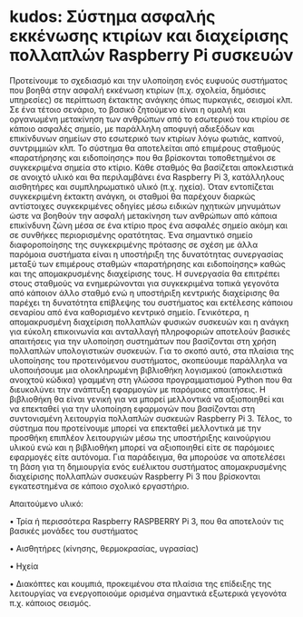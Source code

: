 # kudos: Σύστημα ασφαλής εκκένωσης κτιρίων και διαχείρισης πολλαπλών Raspberry Pi συσκευών

Προτείνουμε το σχεδιασμό και την υλοποίηση ενός ευφυούς συστήματος που βοηθά στην ασφαλή εκκένωση κτιρίων (π.χ. σχολεία, δημόσιες υπηρεσίες) σε περίπτωση έκτακτης ανάγκης όπως πυρκαγιές, σεισμοί κλπ. Σε ένα τέτοιο σενάριο, το βασικό ζητούμενο είναι η ομαλή και οργανωμένη μετακίνηση των ανθρώπων από το εσωτερικό του κτιρίου σε κάποιο ασφαλές σημείο, με παράλληλη αποφυγή αδιεξόδων και επικίνδυνων σημείων στο εσωτερικό των κτιρίων λόγω φωτιάς, καπνού, συντριμμιών κλπ. 
Το σύστημα θα αποτελείται από  επιμέρους σταθμούς «παρατήρησης και ειδοποίησης» που θα βρίσκονται τοποθετημένοι σε συγκεκριμένα σημεία στο κτίριο. Κάθε σταθμός θα βασίζεται αποκλειστικά σε ανοιχτό υλικό και θα περιλαμβάνει ένα Raspberry Pi 3, κατάλληλους αισθητήρες και συμπληρωματικό υλικό (π.χ. ηχεία). Όταν εντοπίζεται συγκεκριμένη έκτακτη ανάγκη, οι σταθμοί θα παρέχουν διαρκώς αντίστοιχες συγκεκριμένες οδηγίες μέσω ειδικών ηχητικών μηνυμάτων ώστε να βοηθούν την ασφαλή μετακίνηση των ανθρώπων από κάποια επικίνδυνη ζώνη μέσα σε ένα κτίριο προς ένα ασφαλές σημείο ακόμη και σε συνθήκες περιορισμένης ορατότητας.
Ένα σημαντικό σημείο διαφοροποίησης της συγκεκριμένης πρότασης σε σχέση με άλλα παρόμοια συστήματα είναι η υποστήριξη της δυνατότητας συνεργασίας μεταξύ των επιμέρους σταθμών «παρατήρησης και ειδοποίησης» καθώς και της απομακρυσμένης διαχείρισης τους. Η συνεργασία θα επιτρέπει στους σταθμούς να ενημερώνονται για συγκεκριμένα τοπικά γεγονότα από κάποιον άλλο σταθμό ενώ η υποστήριξη κεντρικής διαχείρισης θα παρέχει τη δυνατότητα επίβλεψης του συστήματος και εκτέλεσης κάποιου σεναρίου από ένα καθορισμένο κεντρικό σημείο.
Γενικότερα, η απομακρυσμένη διαχείριση πολλαπλών φυσικών συσκευών και η ανάγκη για εύκολη επικοινωνία και ανταλλαγή πληροφοριών αποτελούν βασικές απαιτήσεις για την υλοποίηση συστημάτων που βασίζονται στη χρήση πολλαπλών υπολογιστικών συσκευών.  Για το σκοπό αυτό, στα πλαίσια της υλοποίησης του προτεινόμενου συστήματος, σκοπεύουμε παράλληλα να υλοποιήσουμε μια ολοκληρωμένη βιβλιοθήκη λογισμικού (αποκλειστικά ανοιχτού κώδικα) γραμμένη στη γλώσσα προγραμματισμού Python που θα διευκολύνει την ανάπτυξη εφαρμογών με παρόμοιες απαιτήσεις. Η βιβλιοθήκη θα είναι γενική για να μπορεί μελλοντικά να αξιοποιηθεί και να επεκταθεί για την υλοποίηση εφαρμογών που βασίζονται στη συντονισμένη λειτουργία πολλαπλών συσκευών Raspberry Pi 3.
Τέλος, το σύστημα που προτείνουμε μπορεί να επεκταθεί μελλοντικά με την προσθήκη επιπλέον λειτουργιών μέσω της υποστήριξης καινούργιου υλικού ενώ και η βιβλιοθήκη μπορεί να αξιοποιηθεί είτε σε παρόμοιες εφαρμογές είτε αυτόνομα. Για παράδειγμα, θα μπορούσε να αποτελέσει τη βάση για τη δημιουργία ενός ευέλικτου συστήματος απομακρυσμένης διαχείρισης πολλαπλών συσκευών  Raspberry Pi 3 που βρίσκονται εγκατεστημένα σε κάποιο σχολικό εργαστήριο.

Απαιτούμενο υλικό:

•	Τρία ή περισσότερα Raspberry RASPBERRY Pi 3, που θα αποτελούν τις βασικές μονάδες του συστήματος 

•	Αισθητήρες (κίνησης, θερμοκρασίας, υγρασίας)

•	Ηχεία

•	Διακόπτες και κουμπιά, προκειμένου στα πλαίσια της επίδειξης της λειτουργίας να ενεργοποιούμε ορισμένα σημαντικά εξωτερικά γεγονότα π.χ. κάποιος σεισμός.
